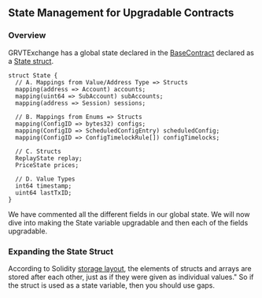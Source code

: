 ## State Management for Upgradable Contracts

### Overview

GRVTExchange has a global state declared in the [BaseContract](https://github.com/gravity-technologies/exchange-contract/blob/main/contracts/exchange/api/BaseContract.sol#L10) declared as a [State struct](https://github.com/gravity-technologies/exchange-contract/blob/main/contracts/exchange/types/DataStructure.sol#L76).

```
struct State {
  // A. Mappings from Value/Address Type => Structs
  mapping(address => Account) accounts;
  mapping(uint64 => SubAccount) subAccounts;
  mapping(address => Session) sessions;

  // B. Mappings from Enums => Structs
  mapping(ConfigID => bytes32) configs;
  mapping(ConfigID => ScheduledConfigEntry) scheduledConfig;
  mapping(ConfigID => ConfigTimelockRule[]) configTimelocks;

  // C. Structs
  ReplayState replay;
  PriceState prices;

  // D. Value Types
  int64 timestamp;
  uint64 lastTxID;
}
```

We have commented all the different fields in our global state. We will now dive into making the State variable upgradable and then each of the fields upgradable.

### Expanding the State Struct

According to Solidity [storage layout](https://docs.soliditylang.org/en/v0.8.13/internals/layout_in_storage.html), the elements of structs and arrays are stored after each other, just as if they were given as individual values." So if the struct is used as a state variable, then you should use gaps.
